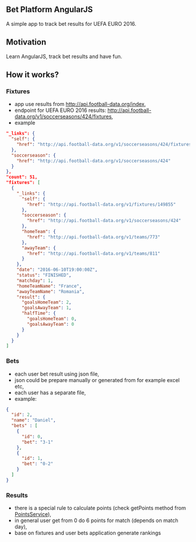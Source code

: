 ## Bet Platform AngularJS

A simple app to track bet results for UEFA EURO 2016. 

## Motivation

Learn AngularJS, track bet results and have fun. 

## How it works?

### Fixtures
- app use results from http://api.football-data.org/index,
- endpoint for UEFA EURO 2016 results: http://api.football-data.org/v1/soccerseasons/424/fixtures,
- example
```json
"_links": {
  "self": {
    "href": "http://api.football-data.org/v1/soccerseasons/424/fixtures"
  },
  "soccerseason": {
    "href": "http://api.football-data.org/v1/soccerseasons/424"
  }
},
"count": 51,
"fixtures": [
  {
    "_links": {
      "self": {
        "href": "http://api.football-data.org/v1/fixtures/149855"
      },
      "soccerseason": {
        "href": "http://api.football-data.org/v1/soccerseasons/424"
      },
      "homeTeam": {
        "href": "http://api.football-data.org/v1/teams/773"
      },
      "awayTeam": {
        "href": "http://api.football-data.org/v1/teams/811"
      }
    },
    "date": "2016-06-10T19:00:00Z",
    "status": "FINISHED",
    "matchday": 1,
    "homeTeamName": "France",
    "awayTeamName": "Romania",
    "result": {
      "goalsHomeTeam": 2,
      "goalsAwayTeam": 1,
      "halfTime": {
        "goalsHomeTeam": 0,
        "goalsAwayTeam": 0
      } 
    }   
  } 
]
```

### Bets
- each user bet result using json file,
- json could be prepare manually or generated from for example excel etc,
- each user has a separate file,
- example:
```json
{
  "id": 2,
  "name": "Daniel",
  "bets" : [
    {
      "id": 0,
      "bet": "3-1"
    },
    {
      "id": 1,
      "bet": "0-2"
    }
  ]
}
```

### Results
- there is a special rule to calculate points (check getPoints method from [PointsService](app/services/PointsService.js)),
- in general user get from 0 do 6 points for match (depends on match day),
- base on fixtures and user bets application generate rankings

